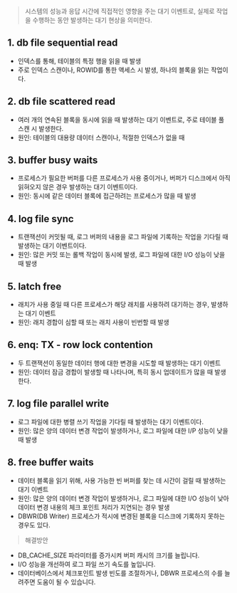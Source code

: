 <blockquote>
<p>시스템의 성능과 응답 시간에 직접적인 영향을 주는 대기 이벤트로, 
실제로 작업을 수행하는 동안 발생하는 대기 현상을 의미한다.</p>
</blockquote>
<h2 id="1-db-file-sequential-read">1. db file sequential read</h2>
<ul>
<li>인덱스를 통해, 테이블의 특정 행을 읽을 때 발생</li>
<li>주로 인덱스 스캔이나, ROWID를 통한 액세스 시 발생, 하나의 블록을 읽는 작업이다.</li>
</ul>
<h2 id="2-db-file-scattered-read">2. db file scattered read</h2>
<ul>
<li>여러 개의 연속된 블록을 동시에 읽을 때 발생하는 대기 이벤트로, 주로 테이블 풀 스캔 시 발생한다.</li>
<li>원인: 테이블의 대용량 데이터 스캔이나, 적절한 인덱스가 없을 때</li>
</ul>
<h2 id="3-buffer-busy-waits">3. buffer busy waits</h2>
<ul>
<li>프로세스가 필요한 버퍼를 다른 프로세스가 사용 중이거나, 버퍼가 디스크에서 아직 읽혀오지 않은 경우 발생하는 대기 이벤트이다.</li>
<li>원인: 동시에 같은 데이터 블록에 접근하려는 프로세스가 많을 때 발생</li>
</ul>
<h2 id="4-log-file-sync">4. log file sync</h2>
<ul>
<li>트랜잭션이 커밋될 때, 로그 버퍼의 내용을 로그 파일에 기록하는 작업을 기다릴 때 발생하는 대기 이벤트이다.</li>
<li>원인: 많은 커밋 또는 롤백 작업이 동시에 발생, 로그 파일에 대한 I/O 성능이 낮을 때 발생</li>
</ul>
<h2 id="5-latch-free">5. latch free</h2>
<ul>
<li>래치가 사용 중일 때 다른 프로세스가 해당 래치를 사용하려 대기하는 경우, 발생하는 대기 이벤트</li>
<li>원인: 래치 경합이 심할 때 또는 래치 사용이 빈번할 때 발생</li>
</ul>
<h2 id="6-enq-tx---row-lock-contention">6. enq: TX - row lock contention</h2>
<ul>
<li>두 트랜잭션이 동일한 데이터 행에 대한 변경을 시도할 때 발생하는 대기 이벤트</li>
<li>원인: 데이터 잠금 경합이 발생할 때 나타나며, 특히 동시 업데이트가 많을 때 발생한다.</li>
</ul>
<h2 id="7-log-file-parallel-write">7. log file parallel write</h2>
<ul>
<li>로그 파일에 대한 병렬 쓰기 작업을 기다릴 때 발생하는 대기 이벤트이다.</li>
<li>원인: 많은 양의 데이터 변경 작업이 발생하거나, 로그 파일에 대한 I/P 성능이 낮을 때 발생</li>
</ul>
<h2 id="8-free-buffer-waits">8. free buffer waits</h2>
<ul>
<li>데이터 블록을 읽기 위해, 사용 가능한 빈 버퍼를 찾는 데 시간이 걸릴 때 발생하는 대기 이벤트</li>
<li>원인: 많은 양의 데이터 변경 작업이 발생하거나, 로그 파일에 대한 I/O 성능이 낮아 데이터 변경 내용의 체크 포인트 처리가 지연되는 경우 발생</li>
<li>DBWR(DB Writer) 프로세스가 적시에 변경된 블록을 디스크에 기록하지 못하는 경우도 있다.</li>
</ul>
<blockquote>
<p>해결방안</p>
</blockquote>
<ul>
<li>DB_CACHE_SIZE 파라미터를 증가시켜 버퍼 캐시의 크기를 늘립니다.</li>
<li>I/O 성능을 개선하여 로그 파일 쓰기 속도를 높입니다.</li>
<li>데이터베이스에서 체크포인트 발생 빈도를 조절하거나, DBWR 프로세스의 수를 늘려주면 도움이 될 수 있습니다.</li>
</ul>